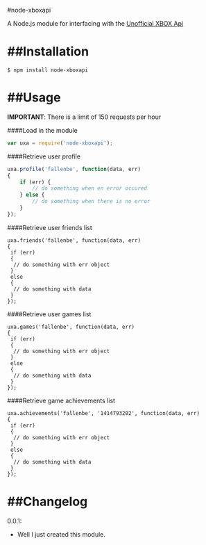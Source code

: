 #node-xboxapi

A Node.js module for interfacing with the <a href="https://xboxapi.com/">Unofficial XBOX Api</a>

##Installation
===

```
$ npm install node-xboxapi
```

##Usage
===

**IMPORTANT**: There is a limit of 150 requests per hour

####Load in the module

```javascript
var uxa = require('node-xboxapi');
```

####Retrieve user profile

```javascript
uxa.profile('fallenbe', function(data, err)
{
    if (err) {
        // do something when en error occured
    } else {
        // do something when there is no error
    }
});
```

####Retrieve user friends list

```
uxa.friends('fallenbe', function(data, err)
{
 if (err)
 {
  // do something with err object
 }
 else
 {
  // do something with data
 }
});
```

####Retrieve user games list

```
uxa.games('fallenbe', function(data, err)
{
 if (err)
 {
  // do something with err object
 }
 else
 {
  // do something with data
 }
});
```

####Retrieve game achievements list

```
uxa.achievements('fallenbe', '1414793202', function(data, err)
{
 if (err)
 {
  // do something with err object
 }
 else
 {
  // do something with data
 }
});
```

##Changelog
===

0.0.1:

* Well I just created this module.
